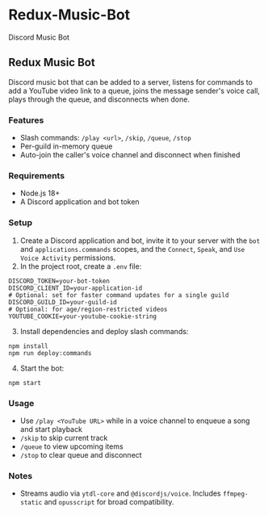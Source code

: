 # Redux-Music-Bot

Discord Music Bot

## Redux Music Bot

Discord music bot that can be added to a server, listens for commands to add a YouTube video link to a queue, joins the message sender's voice call, plays through the queue, and disconnects when done.

### Features

- Slash commands: `/play <url>`, `/skip`, `/queue`, `/stop`
- Per-guild in-memory queue
- Auto-join the caller's voice channel and disconnect when finished

### Requirements

- Node.js 18+
- A Discord application and bot token

### Setup

1. Create a Discord application and bot, invite it to your server with the `bot` and `applications.commands` scopes, and the `Connect`, `Speak`, and `Use Voice Activity` permissions.
2. In the project root, create a `.env` file:

```
DISCORD_TOKEN=your-bot-token
DISCORD_CLIENT_ID=your-application-id
# Optional: set for faster command updates for a single guild
DISCORD_GUILD_ID=your-guild-id
# Optional: for age/region-restricted videos
YOUTUBE_COOKIE=your-youtube-cookie-string
```

3. Install dependencies and deploy slash commands:

```
npm install
npm run deploy:commands
```

4. Start the bot:

```
npm start
```

### Usage

- Use `/play <YouTube URL>` while in a voice channel to enqueue a song and start playback
- `/skip` to skip current track
- `/queue` to view upcoming items
- `/stop` to clear queue and disconnect

### Notes

- Streams audio via `ytdl-core` and `@discordjs/voice`. Includes `ffmpeg-static` and `opusscript` for broad compatibility.

